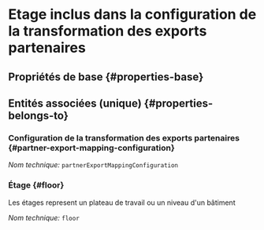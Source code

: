 # Etage inclus dans la configuration de la transformation des exports partenaires
<!--- THIS FILE IS GENERATED PLEASE DO NOT EDIT IT DIRECTLY --->



<OH code="partnerExportMappingConfigurationToFloor"/>


## Propriétés de base {#properties-base}



## Entités associées (unique) {#properties-belongs-to}

### Configuration de la transformation des exports partenaires {#partner-export-mapping-configuration}



*Nom technique:* ```partnerExportMappingConfiguration```
<PH code="partnerExportMappingConfigurationToFloor:partnerExportMappingConfiguration"/>

### Étage {#floor}

Les étages represent un plateau de travail ou un niveau d'un bâtiment

*Nom technique:* ```floor```
<PH code="partnerExportMappingConfigurationToFloor:floor"/>





